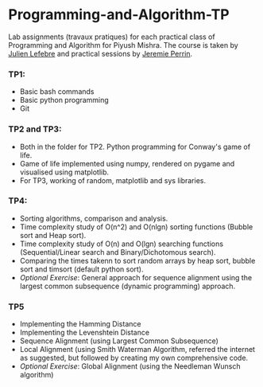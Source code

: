 # Programming-and-Algorithm-TP
Lab assignments (travaux pratiques) for each practical class of Programming and Algorithm for Piyush Mishra. The course is taken by [Julien Lefebre](https://github.com/JulienLefevreMars) and practical sessions by [Jeremie Perrin](https://github.com/PerrinJeremie).


### TP1:
* Basic bash commands
* Basic python programming
* Git
### TP2 and TP3:
* Both in the folder for TP2. Python programming for Conway's game of life.
* Game of life implemented using numpy, rendered on pygame and visualised using matplotlib.
* For TP3, working of random, matplotlib and sys libraries.
### TP4:
* Sorting algorithms, comparison and analysis.
* Time complexity study of O(n^2) and O(nlgn) sorting functions (Bubble sort and Heap sort).
* Time complexity study of O(n) and O(lgn) searching functions (Sequential/Linear search and Binary/Dichotomous search).
* Comparing the times takenn to sort random arrays by heap sort, bubble sort and timsort (default python sort).
* *Optional Exercise*: General approach for sequence alignment using the largest common subsequence (dynamic programming) approach.
### TP5
* Implementing the Hamming Distance
* Implementing the Levenshtein Distance
* Sequence Alignment (using Largest Common Subsequence)
* Local Alignment (using Smith Waterman Algorithm, referred the internet as suggested, but followed by creating my own comprehensive code.
* *Optional Exercise*: Global Alignment (using the Needleman Wunsch algorithm)
